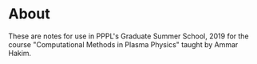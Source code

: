 # About

These are notes for use in PPPL's Graduate Summer School, 2019 for the
course "Computational Methods in Plasma Physics" taught by Ammar
Hakim.